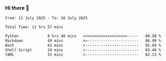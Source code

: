 ### Hi there 👋

<!--
**ututono/ututono** is a ✨ _special_ ✨ repository because its `README.md` (this file) appears on your GitHub profile.

Here are some ideas to get you started:

- 🔭 I’m currently working on ...
- 🌱 I’m currently learning ...
- 👯 I’m looking to collaborate on ...
- 🤔 I’m looking for help with ...
- 💬 Ask me about ...
- 📫 How to reach me: ...
- 😄 Pronouns: ...
- ⚡ Fun fact: ...
-->



<!--START_SECTION:waka-->

```txt
From: 11 July 2025 - To: 18 July 2025

Total Time: 11 hrs 57 mins

Python             9 hrs 40 mins   >>>>>>>>>>>>>>>>>>>>-----   80.90 %
Markdown           49 mins         >>-----------------------   06.90 %
Bash               42 mins         >------------------------   05.89 %
Shell Script       24 mins         >------------------------   03.40 %
YAML               15 mins         >------------------------   02.13 %
```

<!--END_SECTION:waka-->
